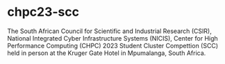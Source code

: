 # chpc23-scc
The South African Council for Scientific and Industrial Research (CSIR), National Integrated Cyber Infrastructure Systems (NICIS), Center for High Performance Computing (CHPC) 2023 Student Cluster Compettion (SCC) held in person at the Kruger Gate Hotel in Mpumalanga, South Africa.

